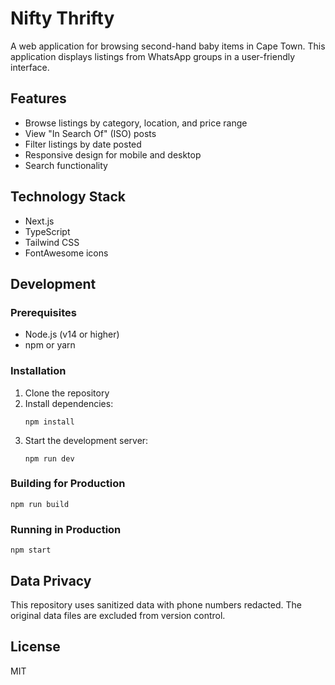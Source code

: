 # Nifty Thrifty

A web application for browsing second-hand baby items in Cape Town. This application displays listings from WhatsApp groups in a user-friendly interface.

## Features

- Browse listings by category, location, and price range
- View "In Search Of" (ISO) posts
- Filter listings by date posted
- Responsive design for mobile and desktop
- Search functionality

## Technology Stack

- Next.js
- TypeScript
- Tailwind CSS
- FontAwesome icons

## Development

### Prerequisites

- Node.js (v14 or higher)
- npm or yarn

### Installation

1. Clone the repository
2. Install dependencies:
   ```
   npm install
   ```
3. Start the development server:
   ```
   npm run dev
   ```

### Building for Production

```
npm run build
```

### Running in Production

```
npm start
```

## Data Privacy

This repository uses sanitized data with phone numbers redacted. The original data files are excluded from version control.

## License

MIT 